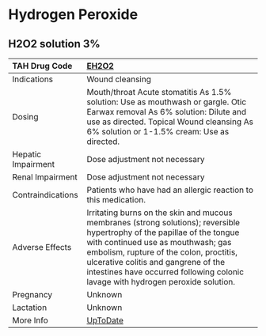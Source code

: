 # Hydrogen Peroxide

## H2O2 solution 3%

| TAH Drug Code      | [EH2O2](https://www.tahsda.org.tw/drugs/hissearch.php?drug_code=EH2O2)                                                                                                                                                                                                                                                               |
|:-------------------|:-------------------------------------------------------------------------------------------------------------------------------------------------------------------------------------------------------------------------------------------------------------------------------------------------------------------------------------|
| Indications        | Wound cleansing                                                                                                                                                                                                                                                                                                                      |
| Dosing             | Mouth/throat Acute stomatitis As 1.5% solution: Use as mouthwash or gargle. Otic Earwax removal As 6% solution: Dilute and use as directed. Topical Wound cleansing As 6% solution or 1-1.5% cream: Use as directed.                                                                                                                 |
| Hepatic Impairment | Dose adjustment not necessary                                                                                                                                                                                                                                                                                                        |
| Renal Impairment   | Dose adjustment not necessary                                                                                                                                                                                                                                                                                                        |
| Contraindications  | Patients who have had an allergic reaction to this medication.                                                                                                                                                                                                                                                                       |
| Adverse Effects    | Irritating burns on the skin and mucous membranes (strong solutions); reversible hypertrophy of the papillae of the tongue with continued use as mouthwash; gas embolism, rupture of the colon, proctitis, ulcerative colitis and gangrene of the intestines have occurred following colonic lavage with hydrogen peroxide solution. |
| Pregnancy          | Unknown                                                                                                                                                                                                                                                                                                                              |
| Lactation          | Unknown                                                                                                                                                                                                                                                                                                                              |
| More Info          | [UpToDate](https://www.uptodate.com/contents/hydrogen-peroxide-drug-information)                                                                                                                                                                                                                                                     |


